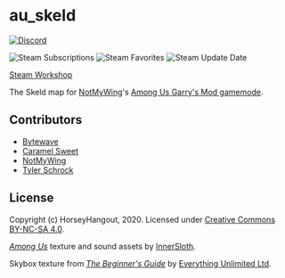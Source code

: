 # au_skeld

[![Discord](https://img.shields.io/discord/784594024644083735?color=7289DA&label=chat&logo=discord)](https://discord.gg/4A5ekSuGeq)

![Steam Subscriptions](https://img.shields.io/steam/subscriptions/2309035423?logo=steam)
![Steam Favorites](https://img.shields.io/steam/favorites/2309035423?logo=steam)
![Steam Update Date](https://img.shields.io/steam/update-date/2309035423?label=last%20updated&logo=steam)

[Steam Workshop](https://steamcommunity.com/sharedfiles/filedetails/?id=2309035423)

The Skeld map for [NotMyWing](https://github.com/NotMyWing)'s [Among Us Garry's Mod gamemode](https://github.com/NotMyWing/GarrysModAmongUs).

## Contributors

- [Bytewave](https://github.com/BytewaveMLP)
- [Caramel Sweet](https://github.com/CaramelSweet)
- [NotMyWing](https://github.com/NotMyWing)
- [Tyler Schrock](https://github.com/Tschrock)

## License

Copyright (c) HorseyHangout, 2020. Licensed under [Creative Commons BY-NC-SA 4.0](/LICENSE).

[*Among Us*](https://store.steampowered.com/app/945360/Among_Us/) texture and sound assets by [InnerSloth](https://www.innersloth.com/).

Skybox texture from [*The Beginner's Guide*](https://store.steampowered.com/app/303210/The_Beginners_Guide/) by [Everything Unlimited Ltd](http://everythingunlimitedltd.com/).
